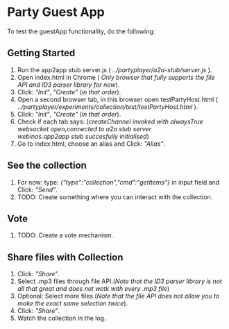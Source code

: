 # Party Guest App #
To test the guestApp functionality, do the following:

## Getting Started ##
1. Run the app2app stub server.js ( *../partyplayer/a2a-stub/server.js* ).
1. Open index.html in Chrome ( *Only browser that fully supports the file API and ID3 parser library for now*).
1. Click: *"Init"*, *"Create"* (*in that order*).
1. Open a second browser tab, in this browser open testPartyHost.html ( *../partyplayer/experiments/collection/test/testPartyHost.html* ).
1. Click: *"Init"*, *"Create"* (*in that order*).
1. Check if each tab says: (*createChannel invoked with alwaysTrue  
websocket open,connected to a2a stub server  
webinos.app2app stub succesfully initialised*)
1. Go to index.html, choose an alias and Click: *"Alias"*.

## See the collection ##
1. For now: type: *{"type":"collection","cmd":"getItems"}* in input field and Click: *"Send"*.
1. TODO: Create something where you can interact with the collection.   

## Vote ##

1. TODO: Create a vote mechanism.

## Share files with Collection ##
  
1. Click: *"Share"*.
1. Select .mp3 files through file API.(*Note that the ID3 parser library is not all that great and does not wotk with every .mp3 file*)  
1. Optional: Select more files.(*Note that the file API does not allow you to make the exact same selection twice*).
1. Click: *"Share"*.
1. Watch the collection in the log.
